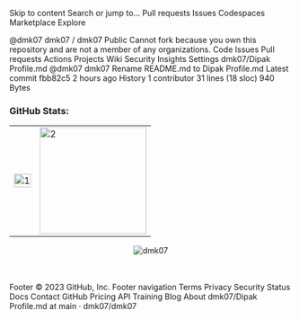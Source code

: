 Skip to content
Search or jump to…
Pull requests
Issues
Codespaces
Marketplace
Explore
 
@dmk07 
dmk07
/
dmk07
Public
Cannot fork because you own this repository and are not a member of any organizations.
Code
Issues
Pull requests
Actions
Projects
Wiki
Security
Insights
Settings
dmk07/Dipak Profile.md
@dmk07
dmk07 Rename README.md to Dipak Profile.md
Latest commit fbb82c5 2 hours ago
 History
 1 contributor
31 lines (18 sloc)  940 Bytes

### GitHub Stats:

<table> 
  <tr>
    <td><img src="https://github-readme-stats.vercel.app/api?username=dmk07&theme=radical&show_icons=true&include_all_commits=true&count_private=true"  display=block width=100% height=auto alt="1"></td>
    <td><img src="https://github-readme-stats.vercel.app/api/top-langs/?username=dmk07&theme=radical&layout=compact&hide=Jupyter%20Notebook"  display=block height=190 align="center" alt="2"></td>
   </tr>
<table>
  <tr> 
    <p align="center">
<!--       <img src="https://user-images.githubusercontent.com/73031725/137620111-6da0213c-ff7f-4f14-80c8-a2446ae8150b.gif" width="80px"> -->
      <img src="https://github-readme-streak-stats.herokuapp.com/?user=dmk07&theme=radical" alt="dmk07">
<!--       <img src="https://user-images.githubusercontent.com/73031725/137621641-eb0e1dbe-c625-405c-bd0f-fc3ab1454943.gif" width="80px"> -->
    </p>
  </tr>
</table>
  


</table> 
<table> 

</table>





 


Footer
© 2023 GitHub, Inc.
Footer navigation
Terms
Privacy
Security
Status
Docs
Contact GitHub
Pricing
API
Training
Blog
About
dmk07/Dipak Profile.md at main · dmk07/dmk07 
